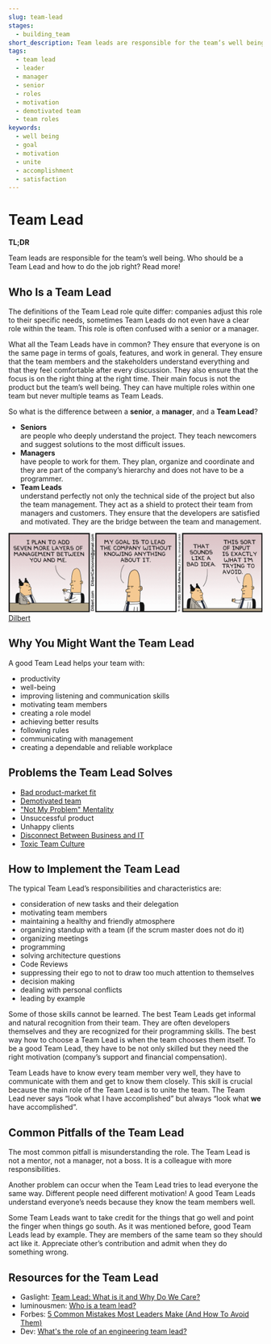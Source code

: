 ```yaml
---
slug: team-lead
stages:
  - building_team
short_description: Team leads are responsible for the team’s well being. They protect their team from managers and stakeholders. They ensure that the team and stakeholders are on the same page.
tags:
  - team lead
  - leader
  - manager
  - senior
  - roles
  - motivation
  - demotivated team
  - team roles
keywords:
  - well being
  - goal
  - motivation
  - unite
  - accomplishment
  - satisfaction
---
```


# Team Lead

**TL;DR**

Team leads are responsible for the team’s well being. Who should be a Team Lead and how to do the job right? Read more!

## Who Is a Team Lead

The definitions of the Team Lead role quite differ: companies adjust this role to their specific needs, sometimes Team Leads do not even have a clear role within the team. This role is often confused with a senior or a manager.

What all the Team Leads have in common? They ensure that everyone is on the same page in terms of goals, features, and work in general. They ensure that the team members and the stakeholders understand everything and that they feel comfortable after every discussion. They also ensure that the focus is on the right thing at the right time. Their main focus is not the product but the team’s well being. They can have multiple roles within one team but never multiple teams as Team Leads.

So what is the difference between a **senior**, a **manager**, and a **Team Lead**?

- **Seniors**  
  are people who deeply understand the project. They teach newcomers and suggest solutions to the most difficult issues.
- **Managers**  
  have people to work for them. They plan, organize and coordinate and they are part of the company’s hierarchy and does not have to be a programmer.
- **Team Leads**  
  understand perfectly not only the technical side of the project but also the team management. They act as a shield to protect their team from managers and customers. They ensure that the developers are satisfied and motivated. They are the bridge between the team and management.

![Management](/files/team_lead.png)  
[Dilbert](https://dilbert.com/strip/2011-04-14)

## Why You Might Want the Team Lead

A good Team Lead helps your team with:

- productivity
- well-being
- improving listening and communication skills
- motivating team members
- creating a role model
- achieving better results
- following rules
- communicating with management
- creating a dependable and reliable workplace

## Problems the Team Lead Solves

- [Bad product-market fit](/problems/bad-product-market-fit)
- [Demotivated team](/problems/demotivated-team)
- ["Not My Problem" Mentality](/problems/not-my-problem-mentality)
- Unsuccessful product
- Unhappy clients
- [Disconnect Between Business and IT](/problems/disconnect-between-business-and-it)
- [Toxic Team Culture](/problems/toxic-team-culture)

## How to Implement the Team Lead

The typical Team Lead’s responsibilities and characteristics are:

- consideration of new tasks and their delegation
- motivating team members
- maintaining a healthy and friendly atmosphere
- organizing standup with a team (if the scrum master does not do it)
- organizing meetings
- programming
- solving architecture questions
- Code Reviews
- suppressing their ego to not to draw too much attention to themselves
- decision making
- dealing with personal conflicts
- leading by example

Some of those skills cannot be learned. The best Team Leads get informal and natural recognition from their team. They are often developers themselves and they are recognized for their programming skills. The best way how to choose a Team Lead is when the team chooses them itself. To be a good Team Lead, they have to be not only skilled but they need the right motivation (company’s support and financial compensation).

Team Leads have to know every team member very well, they have to communicate with them and get to know them closely. This skill is crucial because the main role of the Team Lead is to unite the team. The Team Lead never says “look what I have accomplished” but always “look what **we** have accomplished”.

## Common Pitfalls of the Team Lead

The most common pitfall is misunderstanding the role. The Team Lead is not a mentor, not a manager, not a boss. It is a colleague with more responsibilities.

Another problem can occur when the Team Lead tries to lead everyone the same way. Different people need different motivation! A good Team Leads understand everyone’s needs because they know the team members well.

Some Team Leads want to take credit for the things that go well and point the finger when things go south. As it was mentioned before, good Team Leads lead by example. They are members of the same team so they should act like it. Appreciate other’s contribution and admit when they do something wrong.

## Resources for the Team Lead

- Gaslight: [Team Lead: What is it and Why Do We Care?](https://teamgaslight.com/blog/team-lead-what-is-it-and-why-do-we-care)
- luminousmen: [Who is a team lead?](https://luminousmen.com/post/who-is-a-team-lead)
- Forbes: [5 Common Mistakes Most Leaders Make (And How To Avoid Them)](https://www.forbes.com/sites/deeppatel/2017/11/21/5-common-mistakes-most-leaders-make-and-how-to-avoid-them/#16299f57242d)
- Dev: [What's the role of an engineering team lead?](https://dev.to/pawel_ledwon/whats-the-role-of-an-engineering-team-lead--47hc)
